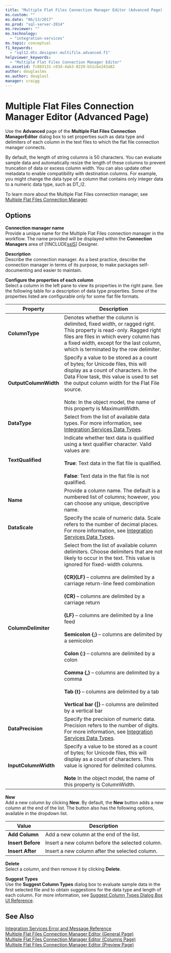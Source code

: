 ```yaml
---
title: "Multiple Flat Files Connection Manager Editor (Advanced Page) | Microsoft Docs"
ms.custom: ""
ms.date: "06/13/2017"
ms.prod: "sql-server-2014"
ms.reviewer: ""
ms.technology: 
  - "integration-services"
ms.topic: conceptual
f1_keywords: 
  - "sql12.dts.designer.multifile.advanced.f1"
helpviewer_keywords: 
  - "Multiple Flat Files Connection Manager Editor"
ms.assetid: fc883131-c03d-4ab3-8220-b51cbe243a82
author: douglaslms
ms.author: douglasl
manager: craigg
---
```

# Multiple Flat Files Connection Manager Editor (Advanced Page)
  Use the **Advanced** page of the **Multiple Flat Files Connection ManagerEditor** dialog box to set properties such as data type and delimiters of each column in the text files to which the flat file connection manager connects.  
  
 By default, the length of string columns is 50 characters. You can evaluate sample data and automatically resize the length of these columns to prevent truncation of data or excess column width. You can also update other metadata to enable compatibility with destination columns. For example, you might change the data type of a column that contains only integer data to a numeric data type, such as DT_I2.  
  
 To learn more about the Multiple Flat Files connection manager, see [Multiple Flat Files Connection Manager](connection-manager/multiple-flat-files-connection-manager.md).  
  
## Options  
 **Connection manager name**  
 Provide a unique name for the Multiple Flat Files connection manager in the workflow. The name provided will be displayed within the **Connection Managers** area of [!INCLUDE[ssIS](../includes/ssis-md.md)] Designer.  
  
 **Description**  
 Describe the connection manager. As a best practice, describe the connection manager in terms of its purpose, to make packages self-documenting and easier to maintain.  
  
 **Configure the properties of each column**  
 Select a column in the left pane to view its properties in the right pane. See the following table for a description of data type properties. Some of the properties listed are configurable only for some flat file formats.  
  
|Property|Description|  
|--------------|-----------------|  
|**ColumnType**|Denotes whether the column is delimited, fixed width, or ragged right. This property is read-only. Ragged right files are files in which every column has a fixed width, except for the last column, which is terminated by the row delimiter.|  
|**OutputColumnWidth**|Specify a value to be stored as a count of bytes; for Unicode files, this will display as a count of characters. In the Data Flow task, this value is used to set the output column width for the Flat File source.<br /><br /> Note: In the object model, the name of this property is MaximumWidth.|  
|**DataType**|Select from the list of available data types. For more information, see [Integration Services Data Types](data-flow/integration-services-data-types.md).|  
|**TextQualified**|Indicate whether text data is qualified using a text qualifier character. Valid values are:<br /><br /> **True**: Text data in the flat file is qualified.<br /><br /> **False**: Text data in the flat file is not qualified.|  
|**Name**|Provide a column name. The default is a numbered list of columns; however, you can choose any unique, descriptive name.|  
|**DataScale**|Specify the scale of numeric data. Scale refers to the number of decimal places. For more information, see [Integration Services Data Types](data-flow/integration-services-data-types.md).|  
|**ColumnDelimiter**|Select from the list of available column delimiters. Choose delimiters that are not likely to occur in the text. This value is ignored for fixed-width columns.<br /><br /> **{CR}{LF}** – columns are delimited by a carriage return-line feed combination<br /><br /> **{CR}** – columns are delimited by a carriage return<br /><br /> **{LF}** – columns are delimited by a line feed<br /><br /> **Semicolon {;}** – columns are delimited by a semicolon<br /><br /> **Colon {:}** – columns are delimited by a colon<br /><br /> **Comma {,}** – columns are delimited by a comma<br /><br /> **Tab {t}** – columns are delimited by a tab<br /><br /> **Vertical bar {&#124;}** – columns are delimited by a vertical bar|  
|**DataPrecision**|Specify the precision of numeric data. Precision refers to the number of digits. For more information, see [Integration Services Data Types](data-flow/integration-services-data-types.md).|  
|**InputColumnWidth**|Specify a value to be stored as a count of bytes; for Unicode files, this will display as a count of characters. This value is ignored for delimited columns.<br /><br /> **Note** In the object model, the name of this property is ColumnWidth.|  
  
 **New**  
 Add a new column by clicking **New**. By default, the **New** button adds a new column at the end of the list. The button also has the following options, available in the dropdown list.  
  
|Value|Description|  
|-----------|-----------------|  
|**Add Column**|Add a new column at the end of the list.|  
|**Insert Before**|Insert a new column before the selected column.|  
|**Insert After**|Insert a new column after the selected column.|  
  
 **Delete**  
 Select a column, and then remove it by clicking **Delete**.  
  
 **Suggest Types**  
 Use the **Suggest Column Types** dialog box to evaluate sample data in the first selected file and to obtain suggestions for the data type and length of each column. For more information, see [Suggest Column Types Dialog Box UI Reference](connection-manager/suggest-column-types-dialog-box-ui-reference.md).  
  
## See Also  
 [Integration Services Error and Message Reference](../../2014/integration-services/integration-services-error-and-message-reference.md)   
 [Multiple Flat Files Connection Manager Editor &#40;General Page&#41;](general-page-of-integration-services-designers-options.md)   
 [Multiple Flat Files Connection Manager Editor &#40;Columns Page&#41;](../../2014/integration-services/multiple-flat-files-connection-manager-editor-columns-page.md)   
 [Multiple Flat Files Connection Manager Editor &#40;Preview Page&#41;](../../2014/integration-services/multiple-flat-files-connection-manager-editor-preview-page.md)  
  
  
